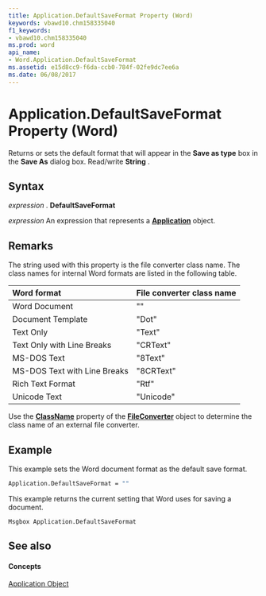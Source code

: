 ```yaml
---
title: Application.DefaultSaveFormat Property (Word)
keywords: vbawd10.chm158335040
f1_keywords:
- vbawd10.chm158335040
ms.prod: word
api_name:
- Word.Application.DefaultSaveFormat
ms.assetid: e15d8cc9-f6da-ccb0-784f-02fe9dc7ee6a
ms.date: 06/08/2017
---
```



# Application.DefaultSaveFormat Property (Word)

Returns or sets the default format that will appear in the **Save as type** box in the **Save As** dialog box. Read/write **String** .


## Syntax

 _expression_ . **DefaultSaveFormat**

 _expression_ An expression that represents a **[Application](application-object-word.md)** object.


## Remarks

The string used with this property is the file converter class name. The class names for internal Word formats are listed in the following table.



|**Word format**|**File converter class name**|
|:-----|:-----|
|Word Document|""|
|Document Template|"Dot"|
|Text Only|"Text"|
|Text Only with Line Breaks|"CRText"|
|MS-DOS Text|"8Text"|
|MS-DOS Text with Line Breaks|"8CRText"|
|Rich Text Format|"Rtf"|
|Unicode Text|"Unicode"|
Use the **[ClassName](fileconverter-classname-property-word.md)** property of the **[FileConverter](fileconverter-object-word.md)** object to determine the class name of an external file converter.


## Example

This example sets the Word document format as the default save format.


```vb
Application.DefaultSaveFormat = ""
```

This example returns the current setting that Word uses for saving a document.




```
Msgbox Application.DefaultSaveFormat
```


## See also


#### Concepts


[Application Object](application-object-word.md)

